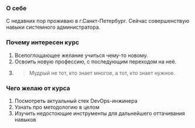 ### О себе
С недавних пор проживаю в г.Санкт-Петербург. Сейчас совершенствую навыки системного администратора.
### Почему интересен курс
1. Всепоглощающее желание учиться чему-то новому.
2. Освоить новую профессию, с последующим переходом на неё.
3. > Мудрый не тот, кто знает многое, а тот, кто знает нужное.
### Чего желаю от курса
1. Посмотреть актуальный стек DevOps-инжинера
2. Узнать про методологию в целом
3. Изучить недостоющие инструменты для дальнейшего оттачивания навыков
